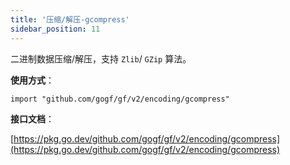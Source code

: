 ```yaml
---
title: '压缩/解压-gcompress'
sidebar_position: 11
---
```


二进制数据压缩/解压，支持 `Zlib`/ `GZip` 算法。

**使用方式**：

```
import "github.com/gogf/gf/v2/encoding/gcompress"
```

**接口文档**：

[https://pkg.go.dev/github.com/gogf/gf/v2/encoding/gcompress](https://pkg.go.dev/github.com/gogf/gf/v2/encoding/gcompress)